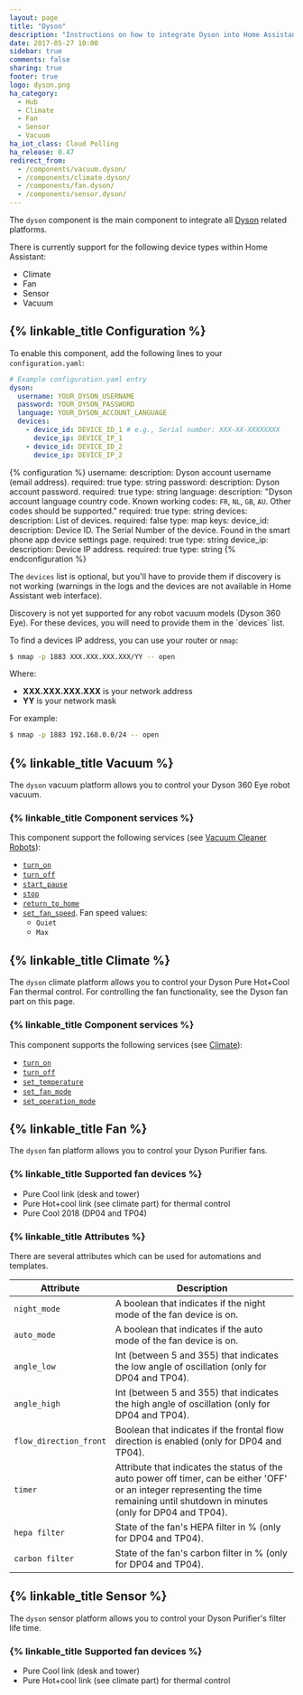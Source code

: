 ```yaml
---
layout: page
title: "Dyson"
description: "Instructions on how to integrate Dyson into Home Assistant."
date: 2017-05-27 10:00
sidebar: true
comments: false
sharing: true
footer: true
logo: dyson.png
ha_category:
  - Hub
  - Climate
  - Fan
  - Sensor
  - Vacuum
ha_iot_class: Cloud Polling
ha_release: 0.47
redirect_from:
  - /components/vacuum.dyson/
  - /components/climate.dyson/
  - /components/fan.dyson/
  - /components/sensor.dyson/
---
```


The `dyson` component is the main component to integrate all [Dyson](https://www.dyson.com) related platforms.

There is currently support for the following device types within Home Assistant:

- Climate
- Fan
- Sensor
- Vacuum

## {% linkable_title Configuration %}

To enable this component, add the following lines to your `configuration.yaml`:

```yaml
# Example configuration.yaml entry
dyson:
  username: YOUR_DYSON_USERNAME
  password: YOUR_DYSON_PASSWORD
  language: YOUR_DYSON_ACCOUNT_LANGUAGE
  devices:
    - device_id: DEVICE_ID_1 # e.g., Serial number: XXX-XX-XXXXXXXX
      device_ip: DEVICE_IP_1
    - device_id: DEVICE_ID_2
      device_ip: DEVICE_IP_2
```

{% configuration %}
username:
  description: Dyson account username (email address).
  required: true
  type: string
password:
  description: Dyson account password.
  required: true
  type: string
language:
  description: "Dyson account language country code. Known working codes: `FR`, `NL`, `GB`, `AU`. Other codes should be supported."
  required: true
  type: string
devices:
  description: List of devices.
  required:  false
  type: map
  keys:
    device_id:
      description: Device ID. The Serial Number of the device. Found in the smart phone app device settings page.
      required: true
      type: string
    device_ip:
      description: Device IP address.
      required: true
      type: string
{% endconfiguration %}

The `devices` list is optional, but you'll have to provide them if discovery is not working (warnings in the logs and the devices are not available in Home Assistant web interface).

<p class='note warning'>
Discovery is not yet supported for any robot vacuum models (Dyson 360 Eye). For these devices, you will need to provide them in the `devices` list.
</p>

To find a devices IP address, you can use your router or `nmap`:

```bash
$ nmap -p 1883 XXX.XXX.XXX.XXX/YY -- open
```

Where:

- **XXX.XXX.XXX.XXX** is your network address
- **YY** is your network mask

For example:

```bash
$ nmap -p 1883 192.168.0.0/24 -- open
```

## {% linkable_title Vacuum %}

The `dyson` vacuum platform allows you to control your Dyson 360 Eye robot vacuum.

### {% linkable_title Component services %}

This component support the following services (see [Vacuum Cleaner Robots](/components/vacuum/)):

- [`turn_on`](/components/vacuum/#service-vacuumturn_on)
- [`turn_off`](/components/vacuum/#service-vacuumturn_off)
- [`start_pause`](/components/vacuum/#service-vacuumstart_pause)
- [`stop`](/components/vacuum/#service-vacuumstop)
- [`return_to_home`](/components/vacuum/#service-vacuumreturn_to_home)
- [`set_fan_speed`](/components/vacuum/#service-vacuumset_fanspeed). Fan speed values:
  - `Quiet`
  - `Max`

## {% linkable_title Climate %}

The `dyson` climate platform allows you to control your Dyson Pure Hot+Cool Fan thermal control. For controlling the fan functionality, see the Dyson fan part on this page.

### {% linkable_title Component services %}

This component supports the following services (see [Climate](/components/climate/)):

- [`turn_on`](/components/climate/#service-climateturn_on)
- [`turn_off`](/components/climate/#service-climateturn_off)
- [`set_temperature`](/components/climate/#service-climateset_temperature)
- [`set_fan_mode`](/components/climate/#service-climateset_fan_mode)
- [`set_operation_mode`](/components/climate/#service-climateset_operation_mode)

## {% linkable_title Fan %}

The `dyson` fan platform allows you to control your Dyson Purifier fans.

### {% linkable_title Supported fan devices %}

- Pure Cool link (desk and tower)
- Pure Hot+cool link (see climate part) for thermal control
- Pure Cool 2018 (DP04 and TP04)

### {% linkable_title Attributes %}

There are several attributes which can be used for automations and templates.

| Attribute | Description |
| --------- | ----------- |
| `night_mode` | A boolean that indicates if the night mode of the fan device is on.|
| `auto_mode` | A boolean that indicates if the auto mode of the fan device is on.|
| `angle_low` | Int (between 5 and 355) that indicates the low angle of oscillation (only for DP04 and TP04).|
| `angle_high` | Int (between 5 and 355) that indicates the high angle of oscillation (only for DP04 and TP04).|
| `flow_direction_front` | Boolean that indicates if the frontal flow direction is enabled (only for DP04 and TP04).|
| `timer` | Attribute that indicates the status of the auto power off timer, can be either 'OFF' or an integer representing the time remaining until shutdown in minutes (only for DP04 and TP04).|
| `hepa filter` |  State of the fan's HEPA filter in % (only for DP04 and TP04).|
| `carbon filter` | State of the fan's carbon filter in % (only for DP04 and TP04).|

## {% linkable_title Sensor %}

The `dyson` sensor platform allows you to control your Dyson Purifier's filter life time.

### {% linkable_title Supported fan devices %}

- Pure Cool link (desk and tower)
- Pure Hot+cool link (see climate part) for thermal control
